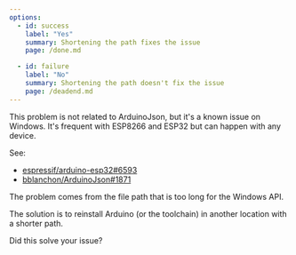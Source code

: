 ```yaml
---
options:
  - id: success
    label: "Yes"
    summary: Shortening the path fixes the issue
    page: /done.md

  - id: failure
    label: "No"
    summary: Shortening the path doesn't fix the issue
    page: /deadend.md
---
```


This problem is not related to ArduinoJson, but it's a known issue on Windows.
It's frequent with ESP8266 and ESP32 but can happen with any device.

See:

* [espressif/arduino-esp32#6593](https://github.com/espressif/arduino-esp32/issues/6593)
* [bblanchon/ArduinoJson#1871](https://github.com/bblanchon/ArduinoJson/issues/1871)

The problem comes from the file path that is too long for the Windows API.

The solution is to reinstall Arduino (or the toolchain) in another location with a shorter path.

Did this solve your issue?